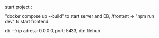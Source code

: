 start project :

"docker compose up --build" to start server and DB,
/frontent -> "npm run dev" to start frontend

db --> ip adress: 0.0.0.0, port: 5433, db: filehub